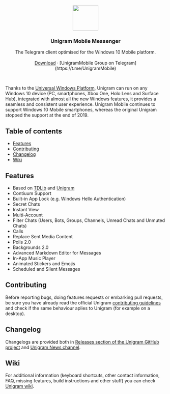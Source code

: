 <p align="center">
  <a href="https://www.microsoft.com/store/apps/9NSD4T15QLFX">
    <img src="https://raw.githubusercontent.com/UnigramDev/Unigram/develop/Unigram/Assets/StoreLogo/Release/StoreLogo.scale-200.png" width=80 height=80>
  </a>

  <h3 align="center">Unigram Mobile Messenger</h3>

  <p align="center">
    The Telegram client optimised for the Windows 10 Mobile platform.
    <br>
    <br>
    <a href="https://www.microsoft.com/store/apps/9NSD4T15QLFX">Download</a>
    &middot;
    [UnigramMobile Group on Telegram](https://t.me/UnigramMobile)
  </p>
</p>

<br>

Thanks to the [Universal Windows Platform](https://docs.microsoft.com/en-us/windows/uwp/get-started/whats-a-uwp), Unigram can run on any Windows 10 device (PC, smartphones, Xbox One, Holo Lens and Surface Hub), integrated with almost all the new Windows features, it provides a seamless and consistent user experience. Unigram Mobile continues to support Windows 10 Mobile smartphones, whereas the original Unigram stopped the support at the end of 2019.

## Table of contents
- [Features](#features)
- [Contributing](#contributing)
- [Changelog](#changelog)
- [Wiki](#wiki)


<a name="features"></a>
## Features
- Based on [TDLib](https://github.com/tdlib/td) and [Unigram](https://github.com/UnigramDev/Unigram)
- Contiuum Support
- Built-in App Lock (e.g. Windows Hello Authentication)
- Secret Chats
- Instant View
- Multi-Account
- Filter Chats (Users, Bots, Groups, Channels, Unread Chats and Unmuted Chats)
- Calls
- Replace Sent Media Content
- Polls 2.0
- Backgrounds 2.0
- Advanced Markdown Editor for Messages
- In-App Music Player
- Animated Stickers and Emojis
- Scheduled and Silent Messages


<a name="contributing"></a>
## Contributing
Before reporting bugs, doing features requests or embarking pull requests, be sure you have already read the official Unigram [contributing guidelines](https://github.com/UnigramDev/Unigram/blob/develop/CONTRIBUTING.md) and check if the same behaviour aplies to Unigram (for example on a desktop).

<a name="changelog"></a>
## Changelog
Changelogs are provided both in [Releases section of the Unigram GitHub project](https://github.com/UnigramDev/Unigram/releases) and [Unigram News channel](https://t.me/unigram).

<a name="wiki"></a>
## Wiki
For additional information (keyboard shortcuts, other contact information, FAQ, missing features, build instructions and other stuff) you can check [Unigram wiki](https://github.com/UnigramDev/Unigram/wiki).
